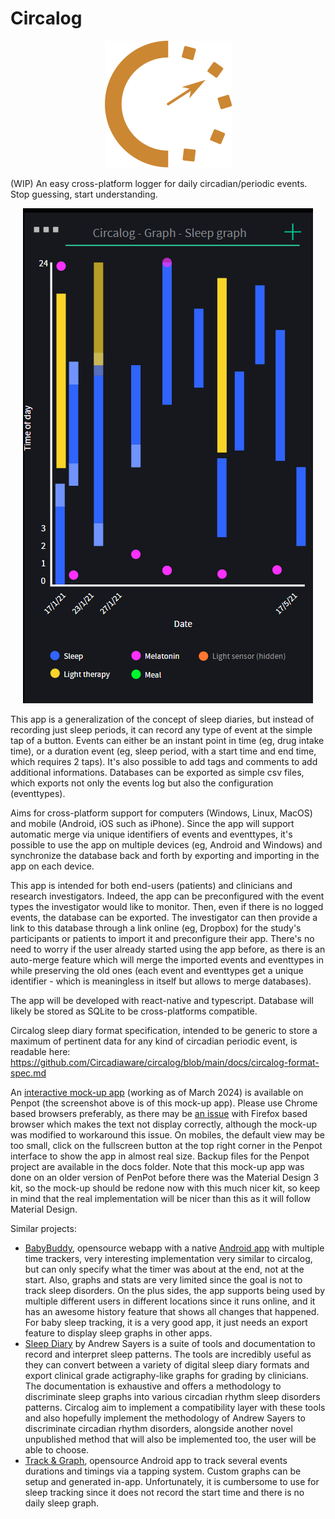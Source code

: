 # Circalog

<p align="center"><img src="docs/circalog-logo.svg" title="Circalog-logo" alt="" data-align="center"></p>

(WIP) An easy cross-platform logger for daily circadian/periodic events. Stop guessing, start understanding.

<p align="center"><img src="docs/circalog-mockup-app-penpot.png" title="Circalog-mockup-app-penpot" alt="" data-align="center"></p>

This app is a generalization of the concept of sleep diaries, but instead of recording just sleep periods, it can record any type of event at the simple tap of a button. Events can either be an instant point in time (eg, drug intake time), or a duration event (eg, sleep period, with a start time and end time, which requires 2 taps). It's also possible to add tags and comments to add additional informations. Databases can be exported as simple csv files, which exports not only the events log but also the configuration (eventtypes).

Aims for cross-platform support for computers (Windows, Linux, MacOS) and mobile (Android, iOS such as iPhone). Since the app will support automatic merge via unique identifiers of events and eventtypes, it's possible to use the app on multiple devices (eg, Android and Windows) and synchronize the database back and forth by exporting and importing in the app on each device.

This app is intended for both end-users (patients) and clinicians and research investigators. Indeed, the app can be preconfigured with the event types the investigator would like to monitor. Then, even if there is no logged events, the database can be exported. The investigator can then provide a link to this database through a link online (eg, Dropbox) for the study's participants or patients to import it and preconfigure their app. There's no need to worry if the user already started using the app before, as there is an auto-merge feature which will merge the imported events and eventtypes in while preserving the old ones (each event and eventtypes get a unique identifier - which is meaningless in itself but allows to merge databases).

The app will be developed with react-native and typescript. Database will likely be stored as SQLite to be cross-platforms compatible.

Circalog sleep diary format specification, intended to be generic to store a maximum of pertinent data for any kind of circadian periodic event, is readable here: https://github.com/Circadiaware/circalog/blob/main/docs/circalog-format-spec.md

An [interactive mock-up app](https://design.penpot.app/#/view/441c1550-c424-11eb-8557-f55ab9adbb41?page-id=d0e73e20-e124-11eb-a77a-195c36c76d76&section=interactions&index=0&share-id=1bc0a800-1ba4-11ec-9c71-4a8af25a7bed) (working as of March 2024) is available on Penpot (the screenshot above is of this mock-up app). Please use Chrome based browsers preferably, as there may be [an issue](https://github.com/penpot/penpot/issues/1081) with Firefox based browser which makes the text not display correctly, although the mock-up was modified to workaround this issue. On mobiles, the default view may be too small, click on the fullscreen button at the top right corner in the Penpot interface to show the app in almost real size. Backup files for the Penpot project are available in the docs folder. Note that this mock-up app was done on an older version of PenPot before there was the Material Design 3 kit, so the mock-up should be redone now with this much nicer kit, so keep in mind that the real implementation will be nicer than this as it will follow Material Design.

Similar projects:
* [BabyBuddy](https://github.com/babybuddy/babybuddy), opensource webapp with a native [Android app](https://github.com/babybuddy/babybuddy-for-android) with multiple time trackers, very interesting implementation very similar to circalog, but can only specify what the timer was about at the end, not at the start. Also, graphs and stats are very limited since the goal is not to track sleep disorders. On the plus sides, the app supports being used by multiple different users in different locations since it runs online, and it has an awesome history feature that shows all changes that happened. For baby sleep tracking, it is a very good app, it just needs an export feature to display sleep graphs in other apps.
* [Sleep Diary](https://sleepdiary.github.io/) by Andrew Sayers is a suite of tools and documentation to record and interpret sleep patterns. The tools are incredibly useful as they can convert between a variety of digital sleep diary formats and export clinical grade actigraphy-like graphs for grading by clinicians. The documentation is exhaustive and offers a methodology to discriminate sleep graphs into various circadian rhythm sleep disorders patterns. Circalog aim to implement a compatibility layer with these tools and also hopefully implement the methodology of Andrew Sayers to discriminate circadian rhythm disorders, alongside another novel unpublished method that will also be implemented too, the user will be able to choose.
* [Track & Graph](https://github.com/SamAmco/track-and-graph), opensource Android app to track several events durations and timings via a tapping system. Custom graphs can be setup and generated in-app. Unfortunately, it is cumbersome to use for sleep tracking since it does not record the start time and there is no daily sleep graph.
